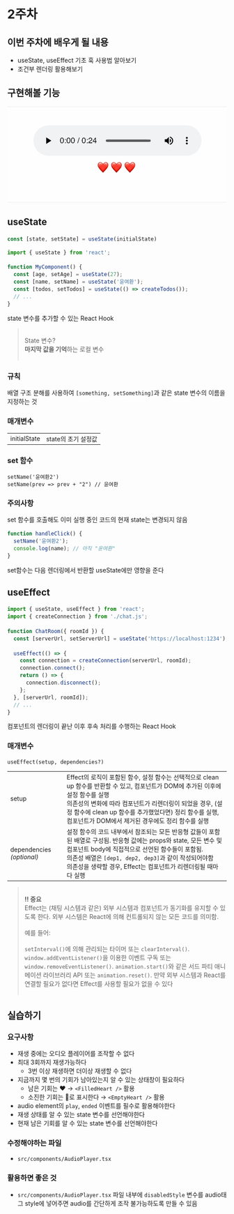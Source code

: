 # 2주차 

## 이번 주차에 배우게 될 내용

- useState, useEffect 기초 훅 사용법 알아보기
- 조건부 렌더링 활용해보기

## 구현해볼 기능
![Demo](./week2-demo.gif)

## useState
``` js
const [state, setState] = useState(initialState)
```
``` js
import { useState } from 'react';

function MyComponent() {
  const [age, setAge] = useState(27);
  const [name, setName] = useState('윤여환');
  const [todos, setTodos] = useState(() => createTodos());
  // ...
}
```
state 변수를 추가할 수 있는 React Hook

> <br/>State 변수? <br/>**마지막 값을 기억**하는 로컬 변수<br/><br/>

### 규칙
배열 구조 분해를 사용하여 `[something, setSomething]`과 같은 state 변수의 이름을 지정하는 것

### 매개변수

|   |   |
|---|---|
| initialState | state의 초기 설정값 |

### set 함수
```
setName('윤여환2')
setName(prev => prev + "2") // 윤여환 
```

### 주의사항
set 함수를 호출해도 이미 실행 중인 코드의 현재 state는 변경되지 않음
``` js
function handleClick() {
  setName('윤여환2');
  console.log(name); // 아직 "윤여환"
}
```
set함수는 다음 렌더링에서 반환할 useState에만 영향을 준다

## useEffect
``` js
import { useState, useEffect } from 'react';
import { createConnection } from './chat.js';

function ChatRoom({ roomId }) {
  const [serverUrl, setServerUrl] = useState('https://localhost:1234');

  useEffect(() => {
    const connection = createConnection(serverUrl, roomId);
    connection.connect();
    return () => {
      connection.disconnect();
    };
  }, [serverUrl, roomId]);
  // ...
}
```
컴포넌트의 렌더링이 끝난 이후 후속 처리를 수행하는 React Hook

### 매개변수

```
useEffect(setup, dependencies?)
```

|   |   |
|---|---|
| setup | Effect의 로직이 포함된 함수, 설정 함수는 선택적으로 clean up 함수를 반환할 수 있고, 컴포넌트가 DOM에 추가된 이후에 설정 함수를 실행 <br/> 의존성의 변화에 따라 컴포넌트가 리렌더링이 되었을 경우, (설정 함수에 clean up 함수를 추가했었다면) 정리 함수를 실행, 컴포넌트가 DOM에서 제거된 경우에도 정리 함수를 실행 |
| dependencies *(optional)* | 설정 함수의 코드 내부에서 참조되는 모든 반응형 값들이 포함된 배열로 구성됨. 반응형 값에는 props와 state, 모든 변수 및 컴포넌트 body에 직접적으로 선언된 함수들이 포함됨.<br/>의존성 배열은 `[dep1, dep2, dep3]`과 같이 작성되어야함<br/>의존성을 생략할 경우, Effect는 컴포넌트가 리렌더링될 때마다 실행 |

> <br /> **‼ 중요** <br/>Effect는 (채팅 시스템과 같은) 외부 시스템과 컴포넌트가 동기화를 유지할 수 있도록 한다. 외부 시스템은 React에 의해 컨트롤되지 않는 모든 코드를 의미함. <br/><br/>예를 들어:<br /> <br /> `setInterval()`에 의해 관리되는 타이머 또는 `clearInterval()`.
`window.addEventListener()`을 이용한 이벤트 구독 또는 `window.removeEventListener()`.
`animation.start()`와 같은 서드 파티 애니메이션 라이브러리 API 또는 `animation.reset()`.
만약 외부 시스템과 React를 연결할 필요가 없다면 Effect를 사용할 필요가 없을 수 있다<br/><br/>

## 실습하기


### 요구사항
- 재생 중에는 오디오 플레이어를 조작할 수 없다
- 최대 3회까지 재생가능하다
  - 3번 이상 재생하면 더이상 재생할 수 없다
- 지금까지 몇 번의 기회가 남아있는지 알 수 있는 상태창이 필요하다
  - 남은 기회는 ❤️ → `<FilledHeart />` 활용
  - 소진한 기회는 🩶로 표시한다 → `<EmptyHeart />` 활용
- audio element의 `play`, `ended` 이벤트를 필수로 활용해야한다
- 재생 상태를 알 수 있는 state 변수를 선언해야한다
- 현재 남은 기회를 알 수 있는 state 변수를 선언해야한다


### 수정해야하는 파일
- `src/components/AudioPlayer.tsx`

### 활용하면 좋은 것
- `src/components/AudioPlayer.tsx` 파일 내부에 `disabledStyle` 변수를 audio태그 style에 넣어주면 audio를 간단하게 조작 불가능하도록 만들 수 있음
